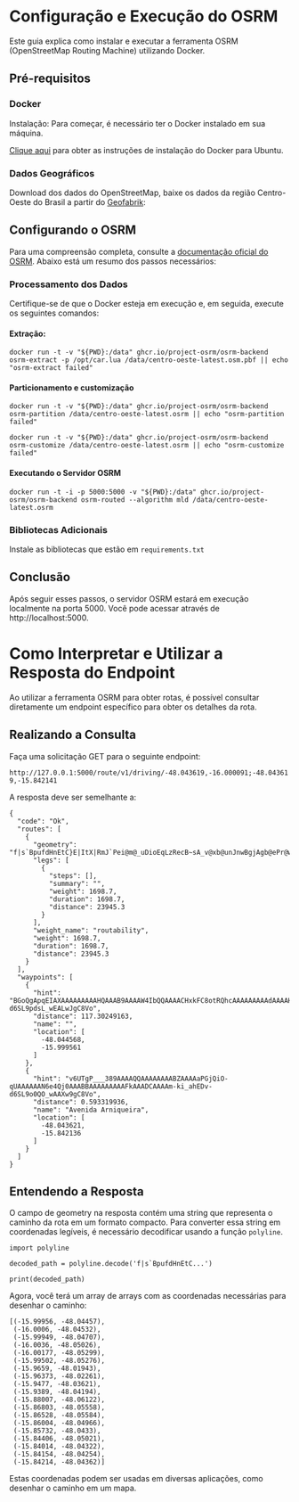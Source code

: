 # Configuração e Execução do OSRM

Este guia explica como instalar e executar a ferramenta OSRM (OpenStreetMap Routing Machine) utilizando Docker.

## Pré-requisitos

### Docker

Instalação: Para começar, é necessário ter o Docker instalado em sua máquina.

[Clique aqui](https://docs.docker.com/engine/install/ubuntu/) para obter as instruções de instalação do Docker para Ubuntu.

### Dados Geográficos
Download dos dados do OpenStreetMap, baixe os dados da região Centro-Oeste do Brasil a partir do [Geofabrik](https://download.geofabrik.de/south-america/brazil/centro-oeste-latest.osm.pbf):

## Configurando o OSRM

Para uma compreensão completa, consulte a [documentação oficial do OSRM](https://github.com/Project-OSRM/osrm-backend). Abaixo está um resumo dos passos necessários:

### Processamento dos Dados

Certifique-se de que o Docker esteja em execução e, em seguida, execute os seguintes comandos:

#### Extração:

```docker run -t -v "${PWD}:/data" ghcr.io/project-osrm/osrm-backend osrm-extract -p /opt/car.lua /data/centro-oeste-latest.osm.pbf || echo "osrm-extract failed"```

#### Particionamento e customização

```docker run -t -v "${PWD}:/data" ghcr.io/project-osrm/osrm-backend osrm-partition /data/centro-oeste-latest.osrm || echo "osrm-partition failed"```

```docker run -t -v "${PWD}:/data" ghcr.io/project-osrm/osrm-backend osrm-customize /data/centro-oeste-latest.osrm || echo "osrm-customize failed"```

#### Executando o Servidor OSRM

```docker run -t -i -p 5000:5000 -v "${PWD}:/data" ghcr.io/project-osrm/osrm-backend osrm-routed --algorithm mld /data/centro-oeste-latest.osrm```

### Bibliotecas Adicionais

Instale as bibliotecas que estão em `requirements.txt`

## Conclusão

Após seguir esses passos, o servidor OSRM estará em execução localmente na porta 5000. Você pode acessar através de http://localhost:5000.

# Como Interpretar e Utilizar a Resposta do Endpoint

Ao utilizar a ferramenta OSRM para obter rotas, é possível consultar diretamente um endpoint específico para obter os detalhes da rota.

## Realizando a Consulta

Faça uma solicitação GET para o seguinte endpoint:

```http://127.0.0.1:5000/route/v1/driving/-48.043619,-16.000091;-48.043619,-15.842141```

A resposta deve ser semelhante a:

```
{
  "code": "Ok",
  "routes": [
    {
      "geometry": "f|s`BpufdHnEtC}E|ItX|RmJ`Pei@m@_uDioEqLzRecB~sA_v@xb@unJnwBgjAgb@ePr@w_@se@_Pwf@{qAdj@oWuj@vGgCvBvE",
      "legs": [
        {
          "steps": [],
          "summary": "",
          "weight": 1698.7,
          "duration": 1698.7,
          "distance": 23945.3
        }
      ],
      "weight_name": "routability",
      "weight": 1698.7,
      "duration": 1698.7,
      "distance": 23945.3
    }
  ],
  "waypoints": [
    {
      "hint": "BGoQgApqEIAXAAAAAAAAAHQAAAB9AAAAW4IbQQAAAACHxkFC8otRQhcAAAAAAAAAdAAAAH0AAADCAAAA6OUi_bfdC_-d6SL9pdsL_wEALwJgC8Vo",
      "distance": 117.30249163,
      "name": "",
      "location": [
        -48.044568,
        -15.999561
      ]
    },
    {
      "hint": "v6UTgP___389AAAAQQAAAAAAAABZAAAAaPGjQiO-qUAAAAAAN6e4Qj0AAABBAAAAAAAAAFkAAADCAAAAm-ki_ahEDv-d6SL9o0QO_wAAXw9gC8Vo",
      "distance": 0.593319936,
      "name": "Avenida Arniqueira",
      "location": [
        -48.043621,
        -15.842136
      ]
    }
  ]
}
```
## Entendendo a Resposta

O campo de geometry na resposta contém uma string que representa o caminho da rota em um formato compacto. Para converter essa string em coordenadas legíveis, é necessário decodificar usando a função `polyline`.

```
import polyline

decoded_path = polyline.decode('f|s`BpufdHnEtC...')

print(decoded_path)
```

Agora, você terá um array de arrays com as coordenadas necessárias para desenhar o caminho:

```
[(-15.99956, -48.04457),
 (-16.0006, -48.04532),
 (-15.99949, -48.04707),
 (-16.0036, -48.05026),
 (-16.00177, -48.05299),
 (-15.99502, -48.05276),
 (-15.9659, -48.01943),
 (-15.96373, -48.02261),
 (-15.9477, -48.03621),
 (-15.9389, -48.04194),
 (-15.88007, -48.06122),
 (-15.86803, -48.05558),
 (-15.86528, -48.05584),
 (-15.86004, -48.04966),
 (-15.85732, -48.0433),
 (-15.84406, -48.05021),
 (-15.84014, -48.04322),
 (-15.84154, -48.04254),
 (-15.84214, -48.04362)]
```

Estas coordenadas podem ser usadas em diversas aplicações, como desenhar o caminho em um mapa.